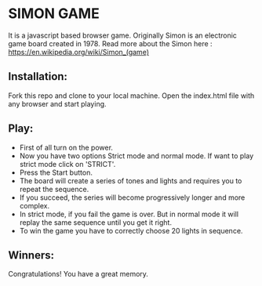 # SIMON GAME
It is a javascript based browser game. Originally Simon is an electronic game board created in 1978. Read more about the Simon here : https://en.wikipedia.org/wiki/Simon_(game)


## Installation:
Fork this repo and clone to your local machine. Open the index.html file with any browser and start playing.


## Play:
- First of all turn on the power.
- Now you have two options Strict mode and normal mode. If want to play strict mode click on 'STRICT'.
- Press the Start button.    
- The board will create a series of tones and lights and requires you to repeat the sequence.
- If you succeed, the series will become progressively longer and more complex.
- In strict mode, if you fail the game is over. But in normal mode it will replay the same sequence until you get it right.
- To win the game you have to correctly choose 20 lights in sequence.



## Winners:
Congratulations! You have a great memory.
